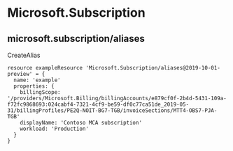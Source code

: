 # Microsoft.Subscription

## microsoft.subscription/aliases

CreateAlias
```bicep
resource exampleResource 'Microsoft.Subscription/aliases@2019-10-01-preview' = {
  name: 'example'
  properties: {
    billingScope: '/providers/Microsoft.Billing/billingAccounts/e879cf0f-2b4d-5431-109a-f72fc9868693:024cabf4-7321-4cf9-be59-df0c77ca51de_2019-05-31/billingProfiles/PE2Q-NOIT-BG7-TGB/invoiceSections/MTT4-OBS7-PJA-TGB'
    displayName: 'Contoso MCA subscription'
    workload: 'Production'
  }
}
```

